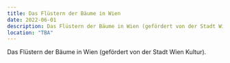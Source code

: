 ```yaml
---
title: Das Flüstern der Bäume in Wien
date: 2022-06-01 
description: Das Flüstern der Bäume in Wien (gefördert von der Stadt Wien Kultur)
location: "TBA" 
---
```

Das Flüstern der Bäume in Wien (gefördert von der Stadt Wien Kultur).

